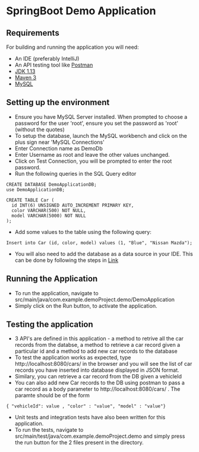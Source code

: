 # SpringBoot Demo Application

## Requirements

For building and running the application you will need:

- An IDE (preferably IntelliJ)
- An API testing tool like [Postman](https://www.postman.com/downloads/) 
- [JDK 1.13](https://www.oracle.com/technetwork/java/javase/downloads/jdk13-downloads-5672538.html)
- [Maven 3](https://maven.apache.org)
- [MySQL](https://dev.mysql.com/downloads/mysql/)


## Setting up the environment

- Ensure you have MySQL Server installed. When prompted to choose a password for the user 'root', ensure you set the password as 'root' (without the quotes)
- To setup the database, launch the MySQL workbench and click on the plus sign near 'MySQL Connections' 
- Enter Connection name as DemoDb
- Enter Username as root and leave the other values unchanged.
- Click on Test Connection, you will be prompted to enter the root password.
- Run the following queries in the SQL Query editor
```
CREATE DATABASE DemoApplicationDB;
use DemoApplicationDB;

CREATE TABLE Car (
  id INT(6) UNSIGNED AUTO_INCREMENT PRIMARY KEY,
  color VARCHAR(500) NOT NULL,
  model VARCHAR(5000) NOT NULL
);
```
- Add some values to the table using the following query:
```
Insert into Car (id, color, model) values (1, "Blue", "Nissan Mazda");
```

- You will also need to add the database as a data source in your IDE. This can be done by following the steps in [Link](https://stackoverflow.com/a/42498233/8425514)


## Running the Application

- To run the application, navigate to src/main/java/com.example.demoProject.demo/DemoApplication
- Simply click on the Run button, to activate the application.


## Testing the application

- 3 API's are defined in this application - a method to retrive all the car records from the databse, a method to retrieve a car record given a particular id and a method to add new car records to the database
- To test the application works as expected, type http://localhost:8080/cars/ in the browser and you will see the list of car records you have inserted into database displayed in JSON format.
- Similary, you can retrieve a car record from the DB given a vehicleId
- You can also add new Car records to the DB using postman to pass a car record as a body parameter to http://localhost:8080/cars/ . The paramte should be of the form
```
{ "vehicleId": value , "color" : "value", "model" : "value"}
```
- Unit tests and integration tests have also been written for this application.
- To run the tests, navigate to src/main/test/java/com.example.demoProject.demo and simply press the run button for the 2 files present in the directory. 
